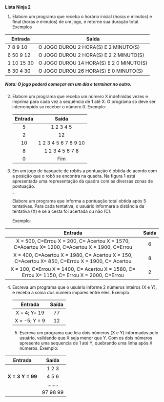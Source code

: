 **Lista Ninja 2** 

1. Elabore um programa que receba o horário inicial (horas e minutos)  e final (horas e minutos) de um jogo, e retorne sua duração total. Exemplos 

| Entrada    | Saída                                   |
| ---------- | --------------------------------------- |
| 7 8 9 10   | O JOGO DUROU 2 HORA(S) E 2 MINUTO(S)    |
| 6 50 9 12  | O JOGO DUROU 2 HORA(S) E 2 2 MINUTO(S)  |
| 1 10 15 30 | O JOGO DUROU 14 HORA(S) E 2 0 MINUTO(S) |
| 6 30 4 30  | O JOGO DUROU 26 HORA(S) E 0 MINUTO(S)   |

##### **Nota:** O jogo poderá começar em um dia e terminar no outro.

2. Elabore um programa que receba um número X indefinidas vezes e imprima para cada vez a sequência de 1 até X. O programa só deve ser interrompido se receber o número 0. Exemplo:

   | Entrada |        Saída         |
   | :-----: | :------------------: |
   |    5    |      1 2 3 4 5       |
   |    2    |          12          |
   |   10    | 1 2 3 4 5 6 7 8 9 10 |
   |    8    |   1 2 3 4 5 6 7 8    |
   |    0    |         Fim          |

3. Em um jogo de basquete de robôs a pontuação é obtida de acordo com a posição que o robô se encontra na quadra. Na figura 1 está apresentada uma representação da quadra com as diversas zonas de pontuação.

   <img src="https://olimpiada.ic.unicamp.br/static/img/task_images/2018f1pj_basquete.png" alt="Img" style="zoom:15%;" />

   Elabore um programa que informa a pontuação total obtida após 5 tentativas. Para cada tentativa, o usuário informará a distância da tentativa (X) e se a cesta foi acertada ou não (C).

   Exemplo: 

|                           Entrada                            | Saída |
| :----------------------------------------------------------: | :---: |
| X = 500, C=Errou X = 200, C= Acertou X = 1570, C=Acertou X= 1200, C=Acertou  X = 1900, C=Errou |   6   |
| X = 400, C=Acertou X = 1980, C= Acertou X = 150, C=Acertou X= 850, C=Errou X = 1900, C= Acertou |   8   |
| X = 100, C=Errou X = 1400, C= Acertou X = 1580, C= Errou X= 1150, C= Errou  X = 2000, C=Errou |   2   |

4. Escreva um programa que o usuário informe 2 números inteiros (X e Y), e receba a soma dos número ímpares entre eles. Exemplo

   |    Entrada    | Saída |
   | :-----------: | :---: |
   | X = 4; Y= 19  |  77   |
   | X = -5; Y = 9 |  12   |

   5. Escreva um programa que leia dois números (X e Y) informados pelo usuário, validando que X seja menor que Y. Com os dois números apresente uma sequencia de 1 até Y, quebrando uma linha após X números.  Exemplo: 

| Entrada            |  Saída   |
| ------------------ | :------: |
|                    |  1 2 3   |
| **X = 3   Y = 99** |  4 5 6   |
|                    | ........ |
|                    | 97 98 99 |

